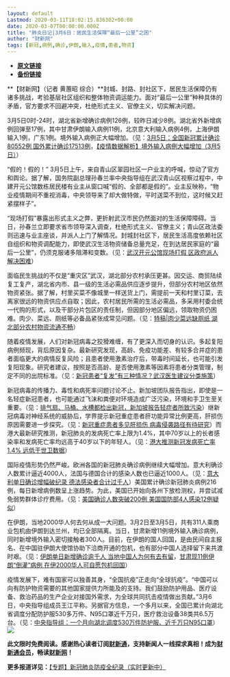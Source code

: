 ```yaml
---
layout: default
Lastmod: 2020-03-11T18:02:15.836302+00:00
date: 2020-03-07T00:00:00.000Z
title: "肺炎日记|3月6日：居民生活保障“最后一公里”之困"
author: "财新网"
tags: [新冠,病例,确诊,伊朗,输入,疫情,患者,物资]
---
```


* [**原文链接**](http://www.caixin.com/2020-03-07/101525082.html)
* [**备份链接**](http://archive.ph/42iZ1)


**【财新网】（记者 黄蕙昭 综合）**封城、封路、封社区下，居民生活保障仍有诸多挑战，考验基层社区组织和整体物资调运能力。面对“最后一公里”种种具体的矛盾，官方要求不回避冲突，杜绝形式主义、官僚主义，切实解决问题。

3月5日0时-24时，湖北省新增确诊病例126例，较昨日减少8例。湖北省外新增病例回弹至17例，其中甘肃伊朗输入病例11例，北京意大利输入病例4例，上海伊朗输入1例，广东1例。境外输入病例正大幅增加。（见：[3月5日：全国新冠累计确诊80552例 国外累计确诊17513例](http://china.caixin.com/2020-03-06/101524641.html)，[【疫情数据解析】境外输入病例大幅增加（3月5日）](http://database.caixin.com/2020-03-06/101524718.html)）

“假的！假的！” 3月5日上午，来自青山区翠园社区一户业主的呼喊，惊动了官方和舆论。据了解，国务院副总理孙春兰率中央指导组在武汉青山区视察过程中，中建开元公馆数栋居民楼有业主从窗口喊“假的、全部都是假的”。业主反映称，“物业疫情期间不重视消毒，中央领导来了却大做特做，平时送菜不到位，这时候又赶紧摆样子”。

“现场打假”暴露出形式主义之弊，更折射武汉市民仍然面对的生活保障障碍。当日，孙春兰立即要求省市领导深入调查，杜绝形式主义、官僚主义；青山区政法委则迅速与业主座谈，并派人上门了解情况。封城封社区下，居民生活高度依赖社区自组织和物资调配能力，即使武汉生活物资储备总量充足，在到达居民家庭的“最后一公里”，仍须克服诸多阻滞和变数。（见：[武汉开元公馆现场打假 区政府派人解决困难](http://china.caixin.com/2020-03-06/101524711.html)）

面临民生挑战的不仅是“重灾区”武汉，湖北部分农村承压更甚。因交运、商贸陆续复工复产，湖北省内市、县一级的生活必需品供应逐步提升，但部分农村地区依然物资紧张。据了解，村里买菜不像城里一样送货上门，需提前一天和村里订菜，去离家很远的物资供应点自取；因此，农村居民所需的生活必需品，多采用村委会统一代购的形式，以及干部分片包区的责任制，但因部分地区偏远，领取物资仍困难。肉少、菜远、厕纸等必备品紧张成常见问题。（见：[特稿|肉少菜远缺厕纸 湖北部分农村物资流通不畅](http://www.caixin.com/2020-03-06/101524582.html)）

随着疫情发展，人们对新冠病毒之狡猾难缠，有了更深入而切身的认识。多起复阳病例频现，背后原因复杂。最新研究发现，高龄、免疫功能差、有较多合并症的患者面临更大的病情反复风险；且患者使用激素治疗后，带毒时间延长，也可能引发复阳现象。研究者建议，按照是否高龄、是否使用激素等因素将患者分类管理，制定不同的出院标准。（见：[新冠患者“复发”有三种情况？武汉医生建议分类施策](http://www.caixin.com/2020-03-06/101524763.html)）

新冠病毒的传播力、毒性和病死率问题讨论不止。新加坡团队报告指出，即使是一名轻症新冠患者，也可能通过飞沫和粪便对环境造成广泛污染，环境和手卫生至关重要。（见：[排气扇、马桶、水槽都检出新冠，新加坡报告轻症者所致污染](http://www.caixin.com/2020-03-06/101524796.html)）继新冠病毒对神经系统的威胁后，学界提示新冠重症患者肝功能异常比例更高，肝损伤原因需要进一步探究。（见：[新冠重症患者多见肝损伤 病毒侵袭路径有待研究](http://www.caixin.com/2020-03-06/101524833.html)）而港大最新研究推测，新冠肺炎的发病死亡率上限为1.4%，其中70岁以上的长者感染率和发病死亡率均远高于40岁以下的年轻人。（见：[港大推测新冠发病死亡率1.4% 远低于世卫数据](http://china.caixin.com/2020-03-06/101525048.html)）

国际疫情形势仍然严峻。欧洲各国的新冠肺炎确诊病例继续大幅增加。意大利确诊人数累计逼近4000人，法国与德国合计的感染人数也已逼近1000人。（见：[意大利单日确诊增幅破纪录 德法感染者合计过千人](http://international.caixin.com/2020-03-06/101524912.html)）美国累计确诊新冠肺炎病例216例，每日新增病例数呈上涨趋势。为此，美国已开始向各州下放检测权，并尝试减免弱势群体诊疗费用。（见：[美国确诊人数突破200例 美国国防部4人感染12例疑似](http://international.caixin.com/2020-03-06/101524881.html)）

在伊朗，当地2000华人何去何从成一大问题。3月2日至3月5日，共有311人乘商业包机由伊朗到达兰州，均已全部隔离。当日，甘肃新增11例境外输入确诊病例，同时新增境外输入密切接触者300人。目前，在伊朗的国人回国，是由民间自主报名、在中国驻伊朗大使馆协助下洽商开通的包机，也有部分中国人选择留下来共渡时艰。（见：[伊朗单日新增确诊逾千人 当地中国人为何有去有留](http://international.caixin.com/2020-03-06/101524988.html)，[甘肃现11例伊朗“倒灌”病例 在伊2000华人可自愿包机回国](http://companies.caixin.com/2020-03-05/101524566.html)）

疫情发展下，难有国家可以独善其身，“全国抗疫”正走向“全球抗疫”。“中国可以向有防护物资需要的其他国家提供力所能及的支持。我们鼓励防护用品、医疗设备、救治药品的生产企业对接国外需求，为全球共同抗击疫情做出贡献。”3月6日，中央指导组成员王江平称。另据官方信息，一个多月以来，全国已累计向湖北省调度分配防护服530多万件、N95口罩近千万只，医疗救治设备38类共6.5万台。（见：[中央指导组：一个月向湖北调度530万件防护服、近千万只N95口罩](http://china.caixin.com/2020-03-06/101524956.html)）[![](/images/post/d02a42d9cb3dec9320e5f550278911c7.ico)](http://www.caixin.com/2020-03-07/101525082.html)

**此文限时免费阅读。感谢热心读者订阅[财新通](http://mall.caixin.com/mall/web/product/product.html?id=733&originReferrer=appfree&channelSource=appfree)，支持新闻人一线探求真相！成为[财新通会员](http://mall.caixin.com/mall/web/list/list.html?type=127&originReferrer=appfree&channelSource=appfree)，畅读[财新网](https://datayi.cn/1lnZaaidYRRn)！**

**更多报道详见：**[【专题】新冠肺炎防疫全纪录（实时更新中）](http://m.app.caixin.com/m_topic_detail/1473.html)

